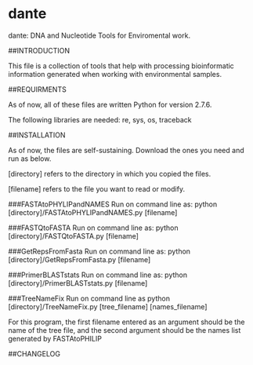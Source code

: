 # dante

dante: DNA and Nucleotide Tools for Enviromental work.


##INTRODUCTION

This file is a collection of tools that help with processing bioinformatic information generated when working with environmental samples. 


##REQUIRMENTS

As of now, all of these files are written Python for version 2.7.6.

The following libraries are needed: re, sys, os, traceback


##INSTALLATION

As of now, the files are self-sustaining. Download the ones you need
and run as below.

[directory] refers to the directory in which you copied the files.

[filename] refers to the file you want to read or modify.

###FASTAtoPHYLIPandNAMES
Run on command line as: python [directory]/FASTAtoPHYLIPandNAMES.py [filename]

###FASTQtoFASTA
Run on command line as: python [directory]/FASTQtoFASTA.py [filename]

###GetRepsFromFasta
Run on command line as: python [directory]/GetRepsFromFasta.py [filename]

###PrimerBLASTstats
Run on command line as:  python [directory]/PrimerBLASTstats.py [filename]

###TreeNameFix
Run on command line as python [directory]/TreeNameFix.py
[tree_filename] [names_filename]

For this program, the first filename entered as an argument should be
the name of the tree file, and the second argument should be the names
list generated by FASTAtoPHILIP

##CHANGELOG
